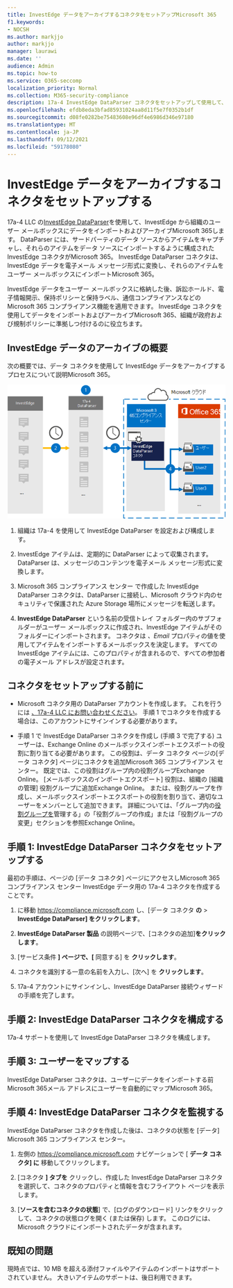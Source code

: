 ```yaml
---
title: InvestEdge データをアーカイブするコネクタをセットアップMicrosoft 365
f1.keywords:
- NOCSH
ms.author: markjjo
author: markjjo
manager: laurawi
ms.date: ''
audience: Admin
ms.topic: how-to
ms.service: O365-seccomp
localization_priority: Normal
ms.collection: M365-security-compliance
description: 17a-4 InvestEdge DataParser コネクタをセットアップして使用して、InvestEdge データをインポートおよびアーカイブする方法についてMicrosoft 365。
ms.openlocfilehash: efdb8eda3bfad85931024aa8d11f5e7f0352b1df
ms.sourcegitcommit: d08fe0282be75483608e96df4e6986d346e97180
ms.translationtype: MT
ms.contentlocale: ja-JP
ms.lasthandoff: 09/12/2021
ms.locfileid: "59178080"
---
```

# <a name="set-up-a-connector-to-archive-investedge-data"></a>InvestEdge データをアーカイブするコネクタをセットアップする

17a-4 LLC の[InvestEdge DataParser](https://www.17a-4.com/investedge-dataparser/)を使用して、InvestEdge から組織のユーザー メールボックスにデータをインポートおよびアーカイブMicrosoft 365します。 DataParser には、サードパーティのデータ ソースからアイテムをキャプチャし、それらのアイテムをデータ ソースにインポートするように構成された InvestEdge コネクタがMicrosoft 365。 InvestEdge DataParser コネクタは、InvestEdge データを電子メール メッセージ形式に変換し、それらのアイテムをユーザー メールボックスにインポートMicrosoft 365。

InvestEdge データをユーザー メールボックスに格納した後、訴訟ホールド、電子情報開示、保持ポリシーと保持ラベル、通信コンプライアンスなどの Microsoft 365 コンプライアンス機能を適用できます。 InvestEdge コネクタを使用してデータをインポートおよびアーカイブMicrosoft 365、組織が政府および規制ポリシーに準拠しつ付けるのに役立ちます。

## <a name="overview-of-archiving-investedge-data"></a>InvestEdge データのアーカイブの概要

次の概要では、データ コネクタを使用して InvestEdge データをアーカイブするプロセスについて説明Microsoft 365。

![17a-4 の InvestEdge データのアーカイブ ワークフロー。](../media/InvestEdgeDataParserConnectorWorkflow.png)

1. 組織は 17a-4 を使用して InvestEdge DataParser を設定および構成します。

2. InvestEdge アイテムは、定期的に DataParser によって収集されます。 DataParser は、メッセージのコンテンツを電子メール メッセージ形式に変換します。

3. Microsoft 365 コンプライアンス センター で作成した InvestEdge DataParser コネクタは、DataParser に接続し、Microsoft クラウド内のセキュリティで保護された Azure Storage 場所にメッセージを転送します。

4. **InvestEdge DataParser** という名前の受信トレイ フォルダー内のサブフォルダーがユーザー メールボックスに作成され、InvestEdge アイテムがそのフォルダーにインポートされます。 コネクタは *、Email* プロパティの値を使用してアイテムをインポートするメールボックスを決定します。 すべての InvestEdge アイテムには、このプロパティが含まれるので、すべての参加者の電子メール アドレスが設定されます。

## <a name="before-you-set-up-a-connector"></a>コネクタをセットアップする前に

- Microsoft コネクタ用の DataParser アカウントを作成します。 これを行うには [、17a-4 LLC にお問い合わせください](https://www.17a-4.com/contact/)。 手順 1 でコネクタを作成する場合は、このアカウントにサインインする必要があります。

- 手順 1 で InvestEdge DataParser コネクタを作成し (手順 3 で完了する) ユーザーは、Exchange Online のメールボックスインポートエクスポートの役割に割り当てる必要があります。 この役割は、データ コネクタ ページの[データ コネクタ] ページにコネクタを追加Microsoft 365 コンプライアンス センター。 既定では、この役割はグループ内の役割グループExchange Online。 [メールボックスのインポートエクスポート] 役割は、組織の [組織の管理] 役割グループに追加Exchange Online。 または、役割グループを作成し、メールボックスインポートエクスポートの役割を割り当て、適切なユーザーをメンバーとして追加できます。 詳細については、「グループ内の[役割グループを](/Exchange/permissions-exo/role-groups#create-role-groups)管理[](/Exchange/permissions-exo/role-groups#modify-role-groups)する」の「役割グループの作成」または「役割グループの変更」セクションを参照Exchange Online。

## <a name="step-1-set-up-a-investedge-dataparser-connector"></a>手順 1: InvestEdge DataParser コネクタをセットアップする

最初の手順は、ページの [データ コネクタ] ページにアクセスしMicrosoft 365 コンプライアンス センター InvestEdge データ用の 17a-4 コネクタを作成することです。

1. に移動 <https://compliance.microsoft.com> し、[データ コネクタ **の**  >  **InvestEdge DataParser] をクリックします**。

2. **InvestEdge DataParser 製品** の説明ページで、[コネクタの追加]**をクリックします**。

3. [サービス条件 **] ページで、[** 同意する] を **クリックします**。

4. コネクタを識別する一意の名前を入力し、[次へ] を **クリックします**。

5. 17a-4 アカウントにサインインし、InvestEdge DataParser 接続ウィザードの手順を完了します。

## <a name="step-2-configure-the-investedge-dataparser-connector"></a>手順 2: InvestEdge DataParser コネクタを構成する

17a-4 サポートを使用して InvestEdge DataParser コネクタを構成します。

## <a name="step-3-map-users"></a>手順 3: ユーザーをマップする

InvestEdge DataParser コネクタは、ユーザーにデータをインポートする前Microsoft 365メール アドレスにユーザーを自動的にマップMicrosoft 365。

## <a name="step-4-monitor-the-investedge-dataparser-connector"></a>手順 4: InvestEdge DataParser コネクタを監視する

InvestEdge DataParser コネクタを作成した後は、コネクタの状態を [データ] Microsoft 365 コンプライアンス センター。

1. 左側の <https://compliance.microsoft.com> ナビゲーションで [ **データ コネクタ] に** 移動してクリックします。

2. [コネクタ **] タブを** クリックし、作成した InvestEdge DataParser コネクタを選択して、コネクタのプロパティと情報を含むフライアウト ページを表示します。

3. [**ソースを含むコネクタの状態**] で、[ログのダウンロード] リンクをクリックして、コネクタの状態ログを開く (または保存) します。  このログには、Microsoft クラウドにインポートされたデータが含まれます。

## <a name="known-issues"></a>既知の問題

現時点では、10 MB を超える添付ファイルやアイテムのインポートはサポートされていません。 大きいアイテムのサポートは、後日利用できます。
